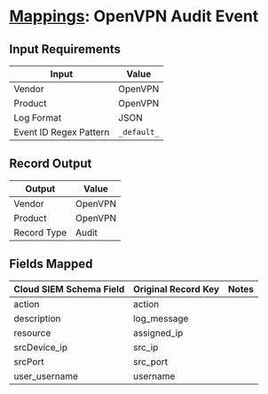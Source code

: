 # [Mappings](README.md): OpenVPN Audit Event

## Input Requirements

|Input|Value|
|-----|-----|
|Vendor|OpenVPN|
|Product|OpenVPN|
|Log Format|JSON|
|Event ID Regex Pattern|`_default_`|

## Record Output

|Output|Value|
|------|-----|
|Vendor|OpenVPN|
|Product|OpenVPN|
|Record Type|Audit|

## Fields Mapped

|Cloud SIEM Schema Field|Original Record Key|Notes|
|-----------------------|-------------------|-----|
|action|action||
|description|log_message||
|resource|assigned_ip||
|srcDevice_ip|src_ip||
|srcPort|src_port||
|user_username|username||

